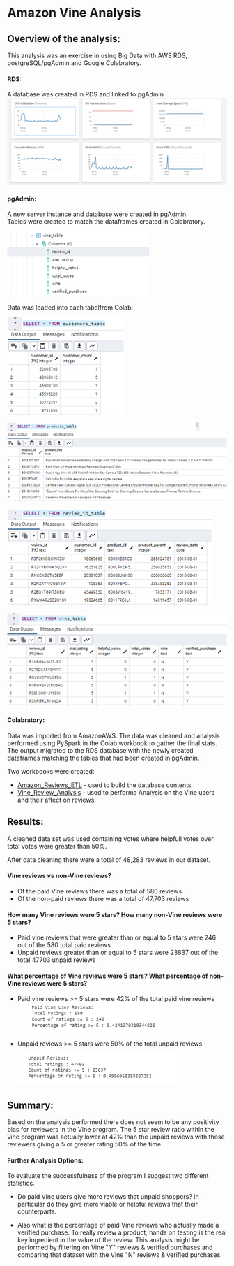 # Amazon Vine Analysis

## Overview of the analysis: 
This analysis was an exercise in using Big Data with AWS RDS, postgreSQL/pgAdmin and Google Colabratory.

#### RDS: <br> 
A database was created in RDS and linked to pgAdmin<br>
![Alt text](https://github.com/SusanFair/Amazon_Vine_Analysis/blob/main/Resources/RDS_activity.PNG)

#### pgAdmin: <br>
A new server instance and database were created in pgAdmin.  
Tables were created to match the dataframes created in Colabratory. <br>

![pdAdmin Tables](https://github.com/SusanFair/Amazon_Vine_Analysis/blob/main/Resources/pgAdmin_tables.PNG)

Data was loaded into each tabelfrom Colab:<br>

![customers_table](https://github.com/SusanFair/Amazon_Vine_Analysis/blob/main/Resources/customers_table.PNG)<br>

![products_table](https://github.com/SusanFair/Amazon_Vine_Analysis/blob/main/Resources/products_table.PNG)<br>

![review_id_table](https://github.com/SusanFair/Amazon_Vine_Analysis/blob/main/Resources/review_id_table.PNG)<br>

![vine_table](https://github.com/SusanFair/Amazon_Vine_Analysis/blob/main/Resources/vine_table.PNG)<br>

#### Colabratory: <br>
Data was imported from AmazonAWS. The data was cleaned and analysis performed using PySpark in the Colab workbook to gather the final stats.  The output migrated to the RDS database with the newly created dataframes matching the tables that had been created in pgAdmin.

Two workbooks were created:<br>
* [Amazon_Reviews_ETL](https://github.com/SusanFair/Amazon_Vine_Analysis/blob/main/Amazon_Reviews_ETL.ipynb) - used to build the database contents
* [Vine_Review_Analysis](https://github.com/SusanFair/Amazon_Vine_Analysis/blob/main/Vine_Review_Analysis.ipynb) - used to performa Analysis on the Vine users and their affect on reviews.

## Results: 
A cleaned data set was used containing votes where helpfull votes over total votes were greater than 50%.

After data cleaning there were a total of 48,283 reviews in our dataset.

#### Vine reviews vs non-Vine reviews?
* Of the paid Vine reviews there was a total of 580 reviews
* Of the non-paid reviews there was a total of 47,703 reviews

#### How many Vine reviews were 5 stars? How many non-Vine reviews were 5 stars?
* Paid vine reviews that were greater than or equal to 5 stars were 246 out of the 580 total paid reviews
* Unpaid reviews greater than or equal to 5 stars were 23837 out of the total 47703 unpaid reviews

#### What percentage of Vine reviews were 5 stars? What percentage of non-Vine reviews were 5 stars?
* Paid vine reviews >= 5 stars were 42% of the total paid vine reviews
    ![Alt text](https://github.com/SusanFair/Amazon_Vine_Analysis/blob/main/Resources/paid_vine_stats.PNG)

* Unpaid reviews >= 5 stars were 50% of the total unpaid reviews

    ![Alt text](https://github.com/SusanFair/Amazon_Vine_Analysis/blob/main/Resources/Unpaid_stats.PNG)


## Summary: 

Based on the analysis performed there does not seem to be any positivity bias for reviewers in the Vine program.  The 5 star review ratio within the vine program was actually lower at 42% than the unpaid reviews with those reviewers giving a 5 or greater rating 50% of the time.

#### Further Analysis Options:
To evaluate the successfulness of the program I suggest two different statistics.

* Do paid Vine users give more reviews that unpaid shoppers?  In particular do they give more viable or helpful reviews that their counterparts.

* Also what is the percentage of paid Vine reviews who actually made a verified purchase.  To really review a product, hands on testing is the real key ingredient in the value of the review.  This analysis might be performed by filtering on Vine "Y" reviews & verified purchases and comparing that dataset with the Vine "N" reviews & verified purchases.

